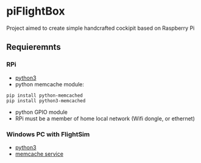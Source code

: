 # piFlightBox
Project aimed to create simple handcrafted cockipit based on Raspberry Pi

## Requieremnts
### RPi
- [python3](https://wiki.python.org/moin/BeginnersGuide/Download)
- python memcache module:
```
pip install python-memcached
pip install python3-memcached
```
- python GPIO module
- RPi must be a member of home local network (Wifi dongle, or ethernet)

### Windows PC with FlightSim
- [python3](https://wiki.python.org/moin/BeginnersGuide/Download)
- [memcache service](https://commaster.net/posts/installing-memcached-windows/)
